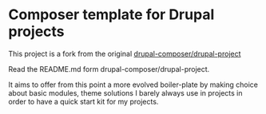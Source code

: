# Composer template for Drupal projects

This project is a fork from the original [drupal-composer/drupal-project](https://github.com/drupal-composer/drupal-project)

Read the README.md form drupal-composer/drupal-project.

It aims to offer from this point a more evolved boiler-plate by making choice about basic modules, theme solutions I barely always use in projects in order to have a quick start kit for my projects. 